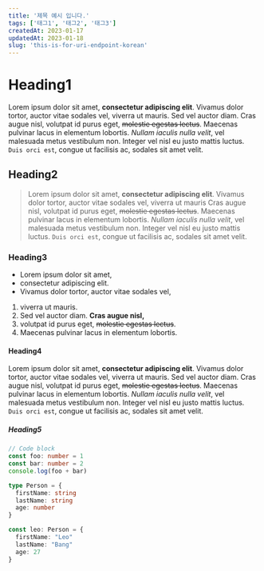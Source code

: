 ```yaml
---
title: '제목 예시 입니다.'
tags: ['태그1', '태그2', '태그3']
createdAt: 2023-01-17
updatedAt: 2023-01-18
slug: 'this-is-for-uri-endpoint-korean'
---
```


# Heading1

Lorem ipsum dolor sit amet, **consectetur adipiscing elit**. Vivamus dolor tortor, auctor vitae sodales vel, viverra ut mauris. Sed vel auctor diam. Cras augue nisl, volutpat id purus eget, ~~molestie egestas lectus~~. Maecenas pulvinar lacus in elementum lobortis. _Nullam iaculis nulla velit_, vel malesuada metus vestibulum non. Integer vel nisl eu justo mattis luctus. `Duis orci est`, congue ut facilisis ac, sodales sit amet velit.

## Heading2

> Lorem ipsum dolor sit amet, **consectetur adipiscing elit**. Vivamus dolor tortor, auctor vitae sodales vel, viverra ut mauris
> Cras augue nisl, volutpat id purus eget, ~~molestie egestas lectus~~. Maecenas pulvinar lacus in elementum lobortis. _Nullam iaculis nulla velit_, vel malesuada metus vestibulum non.
> Integer vel nisl eu justo mattis luctus. `Duis orci est`, congue ut facilisis ac, sodales sit amet velit.

### Heading3

- Lorem ipsum dolor sit amet,
- consectetur adipiscing elit.
- Vivamus dolor tortor, auctor vitae sodales vel,

1. viverra ut mauris.
2. Sed vel auctor diam. **Cras augue nisl,**
3. volutpat id purus eget, ~~molestie egestas lectus~~.
4. Maecenas pulvinar lacus in elementum lobortis.

#### Heading4

Lorem ipsum dolor sit amet, **consectetur adipiscing elit**. Vivamus dolor tortor, auctor vitae sodales vel, viverra ut mauris. Sed vel auctor diam. Cras augue nisl, volutpat id purus eget, ~~molestie egestas lectus~~. Maecenas pulvinar lacus in elementum lobortis. _Nullam iaculis nulla velit_, vel malesuada metus vestibulum non. Integer vel nisl eu justo mattis luctus. `Duis orci est`, congue ut facilisis ac, sodales sit amet velit.

##### Heading5

```typescript
// Code block
const foo: number = 1
const bar: number = 2
console.log(foo + bar)

type Person = {
  firstName: string
  lastName: string
  age: number
}

const leo: Person = {
  firstName: "Leo"
  lastName: "Bang"
  age: 27
}
```
